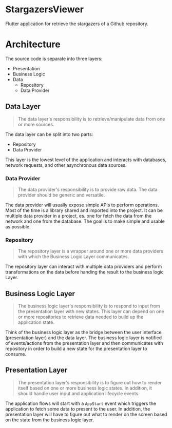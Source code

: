 # StargazersViewer

Flutter application for retrieve the stargazers of a Github repository.

# Architecture

The source code is separate into three layers:

- Presentation
- Business Logic
- Data
    - Repository
    - Data Provider

## Data Layer

> The data layer's responsibility is to retrieve/manipulate data from one or more sources.

The data layer can be split into two parts:

- Repository
- Data Provider

This layer is the lowest level of the application and interacts with databases, network requests,
and other asynchronous data sources.

### Data Provider

> The data provider's responsibility is to provide raw data. The data provider should be generic and versatile.

The data provider will usually expose simple APIs to perform operations. Most of the time is a
library shared and imported into the project. It can be multiple data provider in a project, es. one
for fetch the data from the network and one from the database. The goal is to make simple and usable
as possible.

### Repository

> The repository layer is a wrapper around one or more data providers with which the Business Logic Layer communicates.

The repository layer can interact with multiple data providers and perform transformations on the
data before handing the result to the business logic Layer.

## Business Logic Layer

> The business logic layer's responsibility is to respond to input from the presentation layer with new states. This layer can depend on one or more repositories to retrieve data needed to build up the application state.

Think of the business logic layer as the bridge between the user interface (presentation layer) and
the data layer. The business logic layer is notified of events/actions from the presentation layer
and then communicates with repository in order to build a new state for the presentation layer to
consume.

## Presentation Layer

> The presentation layer's responsibility is to figure out how to render itself based on one or more business logic states. In addition, it should handle user input and application lifecycle events.

The application flows will start with a `AppStart` event which triggers the application to fetch
some data to present to the user. In addition, the presentation layer will have to figure out what
to render on the screen based on the state from the business logic layer.